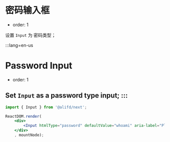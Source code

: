 # 密码输入框

- order: 1

设置 `Input` 为 密码类型；


:::lang=en-us

# Password Input

- order: 1

Set `Input` as a password type input;
:::
---

````jsx
import { Input } from '@alifd/next';

ReactDOM.render(
    <div>
        <Input htmlType="password" defaultValue="whoami" aria-label="Please input password"/>
    </div>
    , mountNode);
````
